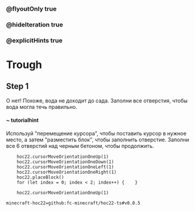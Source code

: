 ### @flyoutOnly true
### @hideIteration true
### @explicitHints true


# Trough

## Step 1  
О нет! Похоже, вода не доходит до сада. Заполни все отверстия, чтобы вода могла течь правильно.  

#### ~ tutorialhint  
Используй "перемещение курсора", чтобы поставить курсор в нужное место, а затем "разместить блок", чтобы заполнить отверстие. Заполни все 6 отверстий над черным бетоном, чтобы продолжить.  



```ghost
    hoc22.cursorMoveOrientationOneUp(1)
    hoc22.cursorMoveOrientationOneDown(1)
    hoc22.cursorMoveOrientationOneLeft(1)
    hoc22.cursorMoveOrientationOneRight(1)
    hoc22.placeBlock()
    for (let index = 0; index < 2; index++) {    }
```
```template
    hoc22.cursorMoveOrientationOneUp(1)     
```
```package
minecraft-hoc22=github:fc-minecraft/hoc22-ts#v0.0.5
```